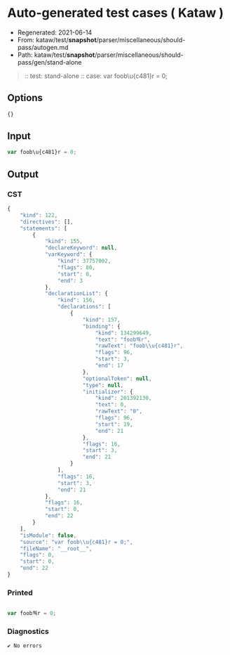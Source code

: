 # Auto-generated test cases ( Kataw )
- Regenerated: 2021-06-14
- From: kataw/test/__snapshot__/parser/miscellaneous/should-pass/autogen.md
- Path: kataw/test/__snapshot__/parser/miscellaneous/should-pass/gen/stand-alone
> :: test: stand-alone
> :: case: var foob\u{c481}r = 0;
## Options

`````js
{}
`````
## Input

`````js
var foob\u{c481}r = 0;
`````
## Output

### CST

```javascript
{
    "kind": 122,
    "directives": [],
    "statements": [
        {
            "kind": 155,
            "declareKeyword": null,
            "varKeyword": {
                "kind": 37757002,
                "flags": 80,
                "start": 0,
                "end": 3
            },
            "declarationList": {
                "kind": 156,
                "declarations": [
                    {
                        "kind": 157,
                        "binding": {
                            "kind": 134299649,
                            "text": "foob쒁r",
                            "rawText": "foob\\u{c481}r",
                            "flags": 96,
                            "start": 3,
                            "end": 17
                        },
                        "optionalToken": null,
                        "type": null,
                        "initializer": {
                            "kind": 201392130,
                            "text": 0,
                            "rawText": "0",
                            "flags": 96,
                            "start": 19,
                            "end": 21
                        },
                        "flags": 16,
                        "start": 3,
                        "end": 21
                    }
                ],
                "flags": 16,
                "start": 3,
                "end": 21
            },
            "flags": 16,
            "start": 0,
            "end": 22
        }
    ],
    "isModule": false,
    "source": "var foob\\u{c481}r = 0;",
    "fileName": "__root__",
    "flags": 0,
    "start": 0,
    "end": 22
}
```

### Printed

```javascript

var foob쒁r = 0;
```

### Diagnostics

```javascript
✔ No errors
```

